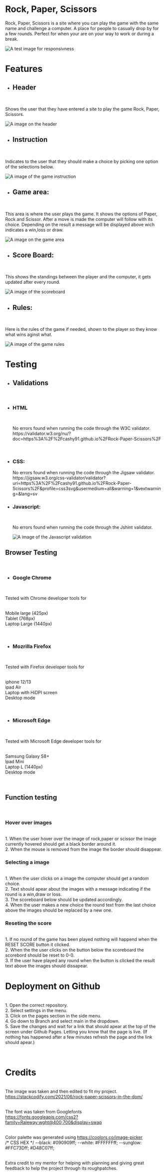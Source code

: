 # Rock, Paper, Scissors

<p> Rock, Paper, Scissors is a site where you can play the game with the same name and challenge a computer. A place for people to casually drop by for a few rounds. Perfect for when your are on your way to work or during a break.</p>

![A test image for responsivness](./assets/README-images/RPS-responsive.png)




# Features

* ## Header
<br> 
<p>Shows the user that they have entered a site to play the game Rock, Paper, Scissors.</p>

![A image on the header](/assets/README-images/Rockpaperscissors-header.png)

* ## Instruction 
<br>
<p>Indicates to the user that they should make a choice by picking one option of the selections below.</p>

![A image of the game instruction](./assets/README-images/Rockpaperscissors-actionindicator.png)

* ## Game area:
<br>
<p>This area is where the user plays the game. It shows the options of Paper, Rock and Scissor. After a move is made the computer will follow with its choice. Depending on the result a message will be displayed above wich indicates a win,loss or draw.

![A image on the game area](./assets/README-images/Rockpaperscissors-gamearea.png)

* ## Score Board:
<br>
<p>This shows the standings between the player and the computer, it gets updated after every round.</p>

![A image of the scoreboard](./assets/README-images/Rockpaperscissors-scoreboard.png)

* ## Rules:
<br>
<p>Here is the rules of the game if needed, shown to the player so they know what wins aginst what.</p>

![A image of the game rules](./assets/README-images/Rockpaperscissors-rules.png)

# Testing

* ## Validations
<br>

* ### **HTML**
<br> 
<ol>No errors found when running the code through the W3C validator.
<br>https://validator.w3.org/nu/?doc=https%3A%2F%2Fcashy91.github.io%2FRock-Paper-Scissors%2F </ol>
<br>

* ### **CSS:** 
<ol>No errors found when running the code through the Jigsaw validator.
 <br> https://jigsaw.w3.org/css-validator/validator?uri=https%3A%2F%2Fcashy91.github.io%2FRock-Paper-Scissors%2F&profile=css3svg&usermedium=all&warning=1&vextwarning=&lang=sv </ol>

* ### **Javascript:**
<br> 

<ol> No errors found when running the code through the Jshint validator.

<br>

![A image of the Javascript validation](./assets/README-images/jsvalidation.png) </ol>

## **Browser Testing**
<br>

* ### **Google Chrome**
<br>

<p>Tested with Chrome developer tools for

<br>Mobile large (425px) 
<br>Tablet (768px)
<br>Laptop Large (1440px)</p>
<br>

* ### Mozrilla Firefox
<br>

<p>Tested with Firefox developer tools for

<br>iphone 12/13 
<br>ipad Air
<br>Laptop with HiDPI screen
<br>Desktop mode

<br>

* ### **Microsoft Edge**
<br>

<p>Tested with Microsoft Edge developer tools for 

<br>Samsung Galaxy S8+
<br>Ipad Mini
<br>Laptop L (1440px)
<br>Desktop mode

<br>

## **Function testing**
<br>

###  **Hover over images**
<br>
1. When the user hover over the image of rock,paper or scissor the image currently hovered should get a black border around it.
<br>2. When the mouse is removed from the image the border should disappear.

<br>

### **Selecting a image**
<br>
1. When the user clicks on a image the computer should get a random choice.
<br>2. Text should apear about the images with a message indicating if the round is a win,draw or loss.
<br>3. The scoreboard below should be updated accordingly. 
<br>4. When the user makes a new choice the round text from the last choice above the images should be replaced by a new one.

<br>

### **Reseting the score**
<br>
1. If no round of the game has been played nothing will happend when the RESET SCORE button it clicked.
<br>2. When the the user clicks on the button below the scoreboard
the scorebord should be reset to 0-0.
<br>3. If the user have played any round when the button is clicked the result text above the images should dissapear.

<br>

# Deployment on Github

<br>1. Open the correct repository.
<br>2. Select settings in the menu.
<br>3. Click on the pages section in the side menu.
<br>4. Go down to Branch and select main in the dropdown.
<br>5. Save the changes and wait for a link that should apear at the top of the screen under Github Pages. Letting you know that the page is live.
(If nothing has happened after a few minutes refresh the page and the link should apear.)

<br>

# Credits

<br>The image was taken and then edited to fit my project.<br>
https://stackcodify.com/2021/06/rock-paper-scissors-in-the-dom/

<br> The font was taken from Googlefonts<br>
https://fonts.googleapis.com/css2?family=Raleway:wght@400;700&display=swap

<br>Color palette was generated using https://coolors.co/image-picker<br>
/* CSS HEX */
--black: #090909ff;
--white: #FFFFFFff;
--sunglow: #FFC73Dff;
#D48C07ff;

<br>Extra credit to my mentor for helping with planning and giving great feedback to help the project through its roughpatches.












    
    

    
    
